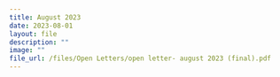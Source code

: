```yaml
---
title: August 2023
date: 2023-08-01
layout: file
description: ""
image: ""
file_url: /files/Open Letters/open letter- august 2023 (final).pdf
---
```

